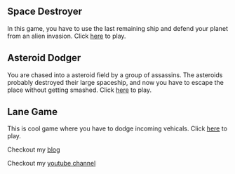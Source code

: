 ## Space Destroyer
In this game, you have to use the last remaining ship and defend your planet from an alien invasion. Click [here](shooter/shooter.html) to play.

## Asteroid Dodger
You are chased into a asteroid field by a group of assassins. The asteroids probably destroyed their large spaceship, and now you have to escape the place without getting smashed. Click [here](obstacleAvoider/Basic.html) to play.

## Lane Game
This is cool game where you have to dodge incoming vehicals. Click [here](Lane_Game/laneGame) to play.

Checkout my [blog](www.pranjalsworld.wordpress.com)

Checkout my [youtube channel](www.youtube.com/channel/UC03WEKrrGTdRYYJ7cbwtkNA?view_as=subscriber)
